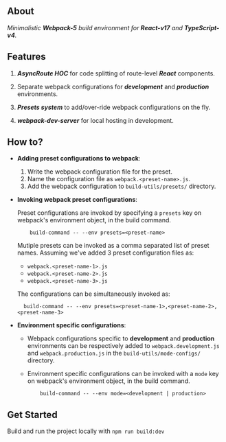## About 
*Minimalistic **Webpack-5** build environment for **React-v17** and **TypeScript-v4**.*

## Features

1. ***AsyncRoute HOC*** for code splitting of route-level ***React*** components.
   
2. Separate webpack configurations for ***development*** and ***production*** environments.
   
3. ***Presets system*** to add/over-ride webpack configurations on the fly.
   
4. ***webpack-dev-server*** for local hosting in development.

## How to?

- **Adding preset configurations to webpack**:
  1. Write the webpack configuration file for the preset.
  2. Name the configuration file as `webpack.<preset-name>.js`. 
  3. Add the webpack configuration to `build-utils/presets/` directory.

- **Invoking webpack preset configurations**:
  
  Preset configurations are invoked by specifying a `presets` key on webpack's environment object, in the build command.

          build-command -- --env presets=<preset-name>

  Mutiple presets can be invoked as a comma separated list of preset names. Assuming we've added 3 preset configuration files as:
  - `webpack.<preset-name-1>.js`
  - `webpack.<preset-name-2>.js`
  - `webpack.<preset-name-3>.js`

  The configurations can be simultaneously invoked as: 

        build-command -- --env presets=<preset-name-1>,<preset-name-2>,<preset-name-3>

- **Environment specific configurations**:
  - Webpack configurations specific to **development** and **production** environments can be respectively added to `webpack.development.js` and `webpack.production.js` in the `build-utils/mode-configs/` directory.
  - Environment specific configurations can be invoked with a `mode` key on webpack's environment object, in the build command.
  
            build-command -- --env mode=<development | production>

## Get Started

Build and run the project locally with `npm run build:dev`